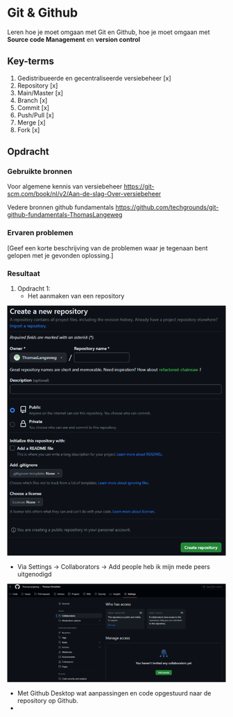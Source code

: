 # Git & Github
Leren hoe je moet omgaan met Git en Github, hoe je moet omgaan met **Source code Management** en **version control**

## Key-terms
1. Gedistribueerde en gecentraliseerde versiebeheer [x]
2. Repository [x]
3. Main/Master [x]
4. Branch [x]
5. Commit [x]
6. Push/Pull [x]
7. Merge [x]
8. Fork [x]

## Opdracht
### Gebruikte bronnen
Voor algemene kennis van versiebeheer https://git-scm.com/book/nl/v2/Aan-de-slag-Over-versiebeheer

Vedere bronnen github fundamentals https://github.com/techgrounds/git-github-fundamentals-ThomasLangeweg

### Ervaren problemen
[Geef een korte beschrijving van de problemen waar je tegenaan bent gelopen met je gevonden oplossing.]

### Resultaat
1. Opdracht 1: 
   * Het aanmaken van een repository

![Alt text](Screenshots/image.png)

   * Via Settings -> Collaborators -> Add people heb ik mijn mede peers uitgenodigd

![Alt text](Screenshots/image-1.png)

   * Met Github Desktop wat aanpassingen en code opgestuurd naar de repository op Github.
   *  